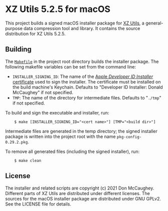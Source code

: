 XZ Utils 5.2.5 for macOS
========================

This project builds a signed macOS installer package for [XZ Utils][1], a
general-purpose data compression tool and library.  It contains the source 
distribution for XZ Utils 5.2.5.

[1]: http://tukaani.org/xz/ "XZ Utils"

## Building
The [`Makefile`][2] in the project root directory builds the installer package.
The following makefile variables can be set from the command line:

- `INSTALLER_SIGNING_ID`: The name of the 
    [Apple _Developer ID Installer_ certificate][3] used to sign the 
    installer.  The certificate must be installed on the build machine's
    Keychain.  Defaults to "Developer ID Installer: Donald McCaughey" if 
    not specified.
- `TMP`: The name of the directory for intermediate files.  Defaults to 
    "`./tmp`" if not specified.

[2]: https://github.com/donmccaughey/pkg-config_pkg/blob/master/Makefile
[3]: https://developer.apple.com/account/resources/certificates/list

To build and sign the executable and installer, run:

        $ make [INSTALLER_SIGNING_ID="<cert name>"] [TMP="<build dir>"]

Intermediate files are generated in the temp directory; the signed installer 
package is written into the project root with the name `pkg-config-0.29.2.pkg`.  

To remove all generated files (including the signed installer), run:

        $ make clean

## License

The installer and related scripts are copyright (c) 2021 Don McCaughey.
Different parts of XZ Utils are distributed under different licenses.  The
sources for the macOS installer package are distributed under GNU GPLv2.
See the LICENSE file for details.

